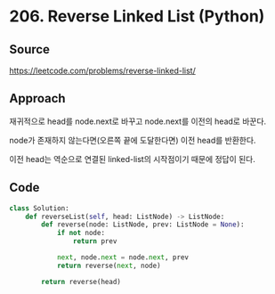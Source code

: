 # 206. Reverse Linked List (Python)

## Source

https://leetcode.com/problems/reverse-linked-list/

## Approach

재귀적으로 head를 node.next로 바꾸고 node.next를 이전의 head로 바꾼다.

node가 존재하지 않는다면(오른쪽 끝에 도달한다면) 이전 head를 반환한다.

이전 head는 역순으로 연결된 linked-list의 시작점이기 때문에 정답이 된다.

## Code

```python
class Solution:
    def reverseList(self, head: ListNode) -> ListNode:
        def reverse(node: ListNode, prev: ListNode = None):
            if not node:
                return prev

            next, node.next = node.next, prev
            return reverse(next, node)

        return reverse(head)
```
